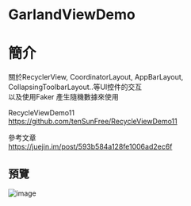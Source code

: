 # GarlandViewDemo



簡介
==================================
關於RecyclerView, CoordinatorLayout, AppBarLayout, CollapsingToolbarLayout..等UI控件的交互                                     
以及使用Faker 產生隨機數據來使用

RecycleViewDemo11                                     
https://github.com/tenSunFree/RecycleViewDemo11

參考文章                                     
https://juejin.im/post/593b584a128fe1006ad2ec6f

預覽
--------
![image](https://i.imgur.com/eoNmLIS.jpg)  
